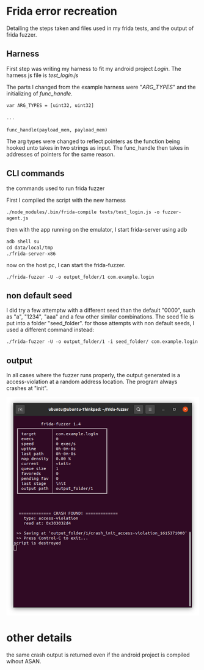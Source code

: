 # Frida error recreation

Detailing the steps taken and files used in my frida tests, and the output of frida fuzzer.

## Harness

First step was writing my harness to fit my android project *Login*.
The harness js file is *test_login.js*

The parts I changed from the example harness were "*ARG_TYPES*" and  the initializing of *func_handle*.

```
var ARG_TYPES = [uint32, uint32]

...

func_handle(payload_mem, payload_mem)

```

The arg types were changed to reflect pointers as the function being hooked unto takes in two strings as input.
The func_handle then takes in addresses of pointers for the same reason.

## CLI commands
the commands used to run frida fuzzer

First I compiled the script with the new harness

```
./node_modules/.bin/frida-compile tests/test_login.js -o fuzzer-agent.js
```

then with the app running on the emulator, I start frida-server using adb

```
adb shell su
cd data/local/tmp
./frida-server-x86
```

now on the host pc, I can start the frida-fuzzer.

```
./frida-fuzzer -U -o output_folder/1 com.example.login
```

## non default seed
I did try a few attemptw with a different seed than the default "0000", such as "a", "1234", "aaa" and a few other similar combinations.
The seed file is put into a folder "seed_folder".
for those attempts with non default seeds, I used a different command instead:

```
./frida-fuzzer -U -o output_folder/1 -i seed_folder/ com.example.login
```

## output
In all cases where the fuzzer runs properly, the output generated is a access-violation at a random address location. The program always crashes at "init".

![output](/frida_output.png)

# other details
the same crash output is returned even if the android project is compiled wihout ASAN.


